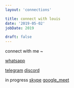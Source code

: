 ```yaml
---
layout: 'connections'

title: connect with louis
date: '2019-05-02'
jobDate: 2019

draft: false
---
```


connect with me ~

<div>
  <a href="/whatsapp">whatsapp</a>
</div>


[telegram](/telegram)
[discord](/discord)

in progress
[skype](/skype)
[google_meet](/google_meet)